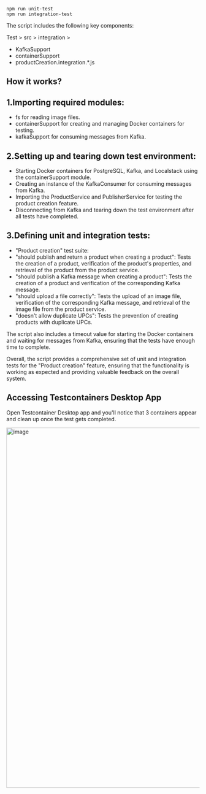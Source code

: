 

```
npm run unit-test
npm run integration-test
```


The script includes the following key components:

Test > src > integration > 

- KafkaSupport
- containerSupport
- productCreation.integration.*.js


##  How it works?

## 1.Importing required modules:


- fs for reading image files.
- containerSupport for creating and managing Docker containers for testing.
- kafkaSupport for consuming messages from Kafka.


## 2.Setting up and tearing down test environment:


- Starting Docker containers for PostgreSQL, Kafka, and Localstack using the containerSupport module.
- Creating an instance of the KafkaConsumer for consuming messages from Kafka.
- Importing the ProductService and PublisherService for testing the product creation feature.
- Disconnecting from Kafka and tearing down the test environment after all tests have completed.


## 3.Defining unit and integration tests:


- "Product creation" test suite:
- "should publish and return a product when creating a product": Tests the creation of a product, verification of the product's properties, and retrieval of the product from the product service.
- "should publish a Kafka message when creating a product": Tests the creation of a product and verification of the corresponding Kafka message.
- "should upload a file correctly": Tests the upload of an image file, verification of the corresponding Kafka message, and retrieval of the image file from the product service.
- "doesn't allow duplicate UPCs": Tests the prevention of creating products with duplicate UPCs.

The script also includes a timeout value for starting the Docker containers and waiting for messages from Kafka, ensuring that the tests have enough time to complete.

Overall, the script provides a comprehensive set of unit and integration tests for the "Product creation" feature, ensuring that the functionality is working as expected and providing valuable feedback on the overall system.

## Accessing Testcontainers Desktop App 

Open Testcontainer Desktop app and you'll notice that 3 containers appear and clean up once the test gets completed.

<img width="940" alt="image" src="https://github.com/user-attachments/assets/9277a932-2227-4cf2-97ab-758e1dd3ea38" />
